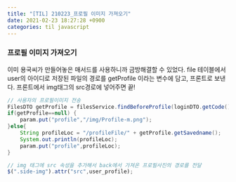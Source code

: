 ```yaml
---
title: "[TIL] 210223_프로필 이미지 가져오기"
date: 2021-02-23 18:27:28 +0900
categories: til javascript
---
```



### 프로필 이미지 가져오기

이미 용국씨가 만들어놓은 매서드를 사용하니까 금방해결할 수 있었다.
file 테이블에서 user의 아이디로 저장된 파일의 경로를 getProfile 이라는 변수에 담고, 프론트로 보낸다.
프론트에서 img태그의 src경로에 넣어주면 끝!

```java
// 사용자의 프로필이미지 전송
FilesDTO getProfile = filesService.findBeforeProfile(loginDTO.getCode());
if(getProfile==null) {
    param.put("profile","/img/Profile-m.png");
}else{
    String profileLoc = "/profileFile/" + getProfile.getSavedname();
    System.out.println(profileLoc);
    param.put("profile",profileLoc);
}
```

```javascript
// img 태그에 src 속성을 추가해서 back에서 가져온 프로필사진의 경로를 전달
$(".side-img").attr("src",user_profile);
```
